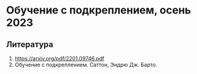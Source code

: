 # Обучение с подкреплением, осень 2023

## Литература
1. https://arxiv.org/pdf/2201.09746.pdf
2. Обучение с подкреплением. Саттон, Эндрю Дж. Барто. 
